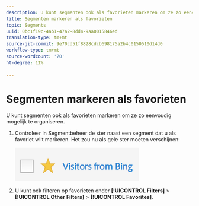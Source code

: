 ```yaml
---
description: U kunt segmenten ook als favorieten markeren om ze zo eenvoudig mogelijk te organiseren.
title: Segmenten markeren als favorieten
topic: Segments
uuid: 0bc1f19c-4ab1-47a2-8dd4-9aa0015846ed
translation-type: tm+mt
source-git-commit: 9e70cd51f8828cdcb698175a2b4c0150610d14d0
workflow-type: tm+mt
source-wordcount: '70'
ht-degree: 11%

---
```



# Segmenten markeren als favorieten

U kunt segmenten ook als favorieten markeren om ze zo eenvoudig mogelijk te organiseren.

1. Controleer in Segmentbeheer de ster naast een segment dat u als favoriet wilt markeren. Het zou nu als gele ster moeten verschijnen:

   ![](assets/favorites.png)

1. U kunt ook filteren op favorieten onder **[!UICONTROL Filters]** > **[!UICONTROL Other Filters]** > **[!UICONTROL Favorites]**.
